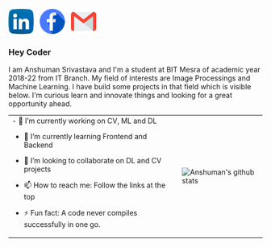 <a href="https://www.linkedin.com/in/anshuman-srivastava-84a0b3188/"><img src="https://github.com/anshumyname/anshumyname/blob/master/imgs/linkedin.svg" height=50></a> &nbsp;
<a href="https://www.facebook.com/anshuman.srivastava.9889"><img src="https://github.com/anshumyname/anshumyname/blob/master/imgs/facebook.svg" height=50></a> &nbsp;
<a href="mailto:srivastavaanshuman33@gmail.com"><img src="https://github.com/anshumyname/anshumyname/blob/master/imgs/gmail.svg" height=50></a>


### Hey Coder 
<!--
**anshumyname/anshumyname** is a ✨ _special_ ✨ repository because its `README.md` (this file) appears on your GitHub profile.-->
I am Anshuman Srivastava and I'm a student at BIT Mesra of academic year 2018-22 from IT Branch. My field of interests are Image Processings and Machine Learning. I have build some projects in that field which is visible below. I'm curious learn and innovate things and looking for a great opportunity ahead.

<table>
<tr>
 <td>
- 🔭 I’m currently working on CV, ML and DL

- 🌱 I’m currently learning Frontend and Backend

- 👯 I’m looking to collaborate on DL and CV projects

- 📫 How to reach me: Follow the links at the top

- ⚡ Fun fact: A code never compiles successfully in one go.
</td>
<td>
  
![Anshuman's github stats](https://github-readme-stats.vercel.app/api?username=anshumyname&show_icons=true&count_private=true&hide_rank=true)

 </td>
</tr>
</table>
